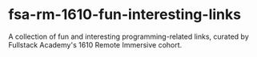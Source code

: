 # fsa-rm-1610-fun-interesting-links
A collection of fun and interesting programming-related links, curated by Fullstack Academy's 1610 Remote Immersive cohort.
